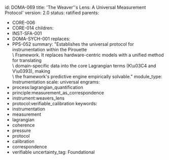 id: DOMA-069
title: 'The Weaver''s Lens: A Universal Measurement Protocol'
version: 2.0
status: ratified
parents:
- CORE-006
- CORE-014
children:
- INST-SFA-001
- DOMA-SYCH-001
replaces:
- PPS-052
summary: "Establishes the universal protocol for instrumentation within the Pirouette\
  \ Framework. It replaces hardware-centric models with a unified method for translating\
  \ domain-specific data into the core Lagrangian terms (K\u03C4 and V\u0393), making\
  \ the framework's predictive engine empirically solvable."
module_type: Instrumentation
scale: universal
engrams:
- process:lagrangian_quantification
- principle:measurement_as_correspondence
- instrument:weavers_lens
- protocol:verifiable_calibration
keywords:
- instrumentation
- measurement
- lagrangian
- coherence
- pressure
- protocol
- calibration
- correspondence
- verifiable
uncertainty_tag: Foundational